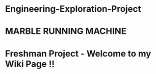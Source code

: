 # Engineering-Exploration-Project 

# MARBLE RUNNING MACHINE

# Freshman Project - Welcome to my Wiki Page !!

